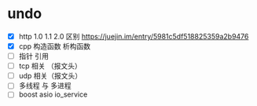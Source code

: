# undo

- [x] http 1.0 1.1 2.0 区别 https://juejin.im/entry/5981c5df518825359a2b9476
- [x] cpp 构造函数 析构函数
- [ ] 指针 引用
- [ ] tcp 相关 （报文头）
- [ ] udp 相关（报文头）
- [ ] 多线程 与 多进程
- [ ] boost  asio  io_service
